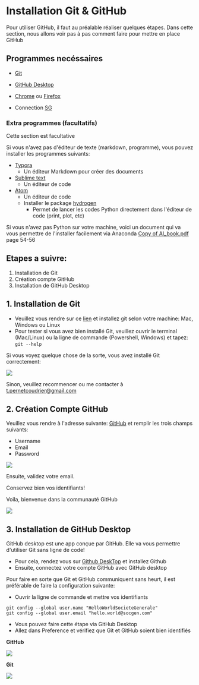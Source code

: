 # Installation Git & GitHub

Pour utiliser GitHub, il faut au préalable réaliser quelques étapes. Dans cette section, nous allons voir pas à pas comment faire pour mettre en place GitHub

## Programmes necéssaires

* [Git](https://git-scm.com/downloads)
* [GitHub Desktop](https://desktop.github.com/)
* [Chrome](https://www.google.com/chrome/) ou [Firefox](https://www.mozilla.org/en-US/firefox/new/)

* Connection [SG](https://sgithub.fr.world.socgen/orgs/RISQ-MOD-Retail-Analytics/) 

### Extra programmes (facultatifs)

Cette section est facultative

Si vous n'avez pas d'éditeur de texte (markdown, programme), vous pouvez installer les programmes suivants:
* [Typora](https://www.typora.io/)
  * Un éditeur Markdown pour créer des documents 
* [Sublime text](https://www.sublimetext.com/)
  * Un éditeur de code
* [Atom](https://atom.io/)
  * Un éditeur de code
  * Installer le package [hydrogen](https://atom.io/packages/hydrogen)
    * Permet de lancer les codes Python directement dans l'éditeur de code (print, plot, etc)

Si vous n'avez pas Python sur votre machine, voici un document qui va vous permettre de l'installer facilement via Anaconda
[Copy of AI_book.pdf](https://drive.google.com/open?id=1xqc8K4lqVZkyh1V_6raCGGiNCMb4atlA) page 54-56

## Etapes a suivre:

1. Installation de Git
2. Création compte GitHub
3. Installation de GitHub Desktop

## 1. Installation de Git
* Veuillez vous rendre sur ce [lien](https://git-scm.com/downloads) et installez git selon votre machine: Mac, Windows ou Linux
* Pour tester si vous avez bien installé Git, veuillez ouvrir le terminal (Mac/Linux) ou la ligne de commande (Powershell, Windows) et tapez:
`git --help`

Si vous voyez quelque chose de la sorte, vous avez installé Git correctement:

![](https://drive.google.com/uc?export=view&id=1HwUlw3Ue5yNihIiD_ALJkGwI6a8kpBoL)

Sinon, veuillez recommencer ou me contacter à [t.pernetcoudrier@gmail.com](t.pernetcoudrier@gmail.com)

## 2. Création Compte GitHub

Veuillez vous rendre à l'adresse suivante: [GitHub](https://github.com/) et remplir les trois champs suivants:
* Username
* Email
* Password

![](https://drive.google.com/uc?export=view&id=1JPZJPhbCUp74Zr_W3pBMYUUA3kONXg2d)

Ensuite, validez votre email. 

Conservez bien vos identifiants!

Voila, bienvenue dans la communauté GitHub

![](https://miro.medium.com/max/2100/1*70aOJ1osE9C8cVZUkmH95g.png)

## 3. Installation de GitHub Desktop

GitHub desktop est une app conçue par GitHub. Elle va vous permettre d'utiliser Git sans ligne de code! 

* Pour cela, rendez vous sur [Github DeskTop](https://desktop.github.com/) et installez Github
* Ensuite, connectez votre compte GitHub avec GitHub desktop

Pour faire en sorte que Git et GitHub communiquent sans heurt, il est préférable de faire la configuration suivante:
* Ouvrir la ligne de commande et mettre vos identifiants

```
git config --global user.name "HelloWorldSocieteGenerale"
git config --global user.email "hello.world@socgen.com"
```

* Vous pouvez faire cette étape via GitHub Desktop
* Allez dans Preference et vérifiez que Git et GitHub soient bien identifiés

**GitHub**

![](https://drive.google.com/uc?export=view&id=1c48RQePl7FMoSNxL05EeSCZ3GrM__9o3)

**Git**

![](https://drive.google.com/uc?export=view&id=1uk9peBcC5d229wy7tPAviaMFC4Xjy1kH)
